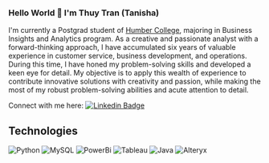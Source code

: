 ### Hello World 👋 I'm Thuy Tran (Tanisha)

I'm currently a Postgrad student of [Humber College](https://humber.ca/), majoring in Business Insights and Analytics program. As a creative and passionate analyst with a forward-thinking approach, I have accumulated six years of valuable experience in customer service, business development, and operations. During this time, I have honed my problem-solving skills and developed a keen eye for detail. My objective is to apply this wealth of experience to contribute innovative solutions with creativity and passion, while making the most of my robust problem-solving abilities and acute attention to detail.

Connect with me here:
[![Linkedin Badge](https://img.shields.io/badge/-tanishatran-blue?style=flat-square&logo=Linkedin&logoColor=white&link=https://www.linkedin.com/in/tanishatran/)](https://www.linkedin.com/in/tanishatran/ )

## Technologies
![Python](https://img.shields.io/badge/-Python-informational?style=flat-square&logo=Python&logoColor=white)
![MySQL](https://img.shields.io/badge/-MySQL-informational?style=flat-square&logo=mysql&logoColor=white)
![PowerBi](https://img.shields.io/badge/-Powerbi-yellow?style=flat-square&logo=PowerBi&logoColor=white)
![Tableau](https://img.shields.io/badge/-Tableau-#ADD8E6?style=flat-square&logo=Tableau&logoColor=white)
![Java](https://img.shields.io/badge/-Java-blue?style=flat-square&logo=Java&logoColor=white)
![Alteryx](https://img.shields.io/badge/-Alteryx-black?style=flat-square&logo=Alteryx&logoColor=white)


